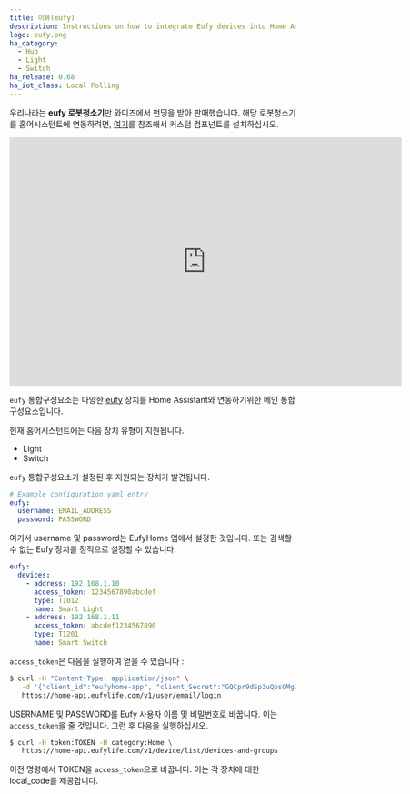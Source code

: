 ```yaml
---
title: 이퓨(eufy)
description: Instructions on how to integrate Eufy devices into Home Assistant.
logo: eufy.png
ha_category:
  - Hub
  - Light
  - Switch
ha_release: 0.68
ha_iot_class: Local Polling
---
```


우리나라는 **eufy 로봇청소기**만 와디즈에서 펀딩을 받아 판매했습니다. 
해당 로봇청소기를 홈어시스턴트에 연동하려면, [여기](https://github.com/mitchellrj/eufy_robovac)를 참조해서 커스텀 컴포넌트를 설치하십시오. 

<iframe width="690" height="437" src="https://www.youtube.com/embed/NYalEpeqJTk" frameborder="0" allow="accelerometer; autoplay; encrypted-media; gyroscope; picture-in-picture" allowfullscreen></iframe>

`eufy` 통합구성요소는 다양한 [eufy](https://www.eufylife.com/) 장치를 Home Assistant와 연동하기위한 메인 통합구성요소입니다.

현재 홈어시스턴트에는 다음 장치 유형이 지원됩니다.

- Light
- Switch

`eufy` 통합구성요소가 설정된 후 지원되는 장치가 발견됩니다.

```yaml
# Example configuration.yaml entry
eufy:
  username: EMAIL_ADDRESS
  password: PASSWORD
```

여기서 username 및 password는 EufyHome 앱에서 설정한 것입니다. 또는 검색할 수 없는 Eufy 장치를 정적으로 설정할 수 있습니다.

```yaml
eufy:
  devices:
    - address: 192.168.1.10
      access_token: 1234567890abcdef
      type: T1012
      name: Smart Light
    - address: 192.168.1.11
      access_token: abcdef1234567890
      type: T1201
      name: Smart Switch
```

`access_token`은 다음을 실행하여 얻을 수 있습니다 : 

```bash
$ curl -H "Content-Type: application/json" \
   -d '{"client_id":"eufyhome-app", "client_Secret":"GQCpr9dSp3uQpsOMgJ4xQ", "email":"USERNAME", "password":"PASSWORD"}' \
   https://home-api.eufylife.com/v1/user/email/login
```

USERNAME 및 PASSWORD를 Eufy 사용자 이름 및 비밀번호로 바꿉니다. 이는 `access_token`을 줄 것입니다. 그런 후 다음을 실행하십시오.

```bash
$ curl -H token:TOKEN -H category:Home \
   https://home-api.eufylife.com/v1/device/list/devices-and-groups
```

이전 명령에서 TOKEN을 `access_token`으로 바꿉니다. 이는 각 장치에 대한 local_code를 제공합니다.